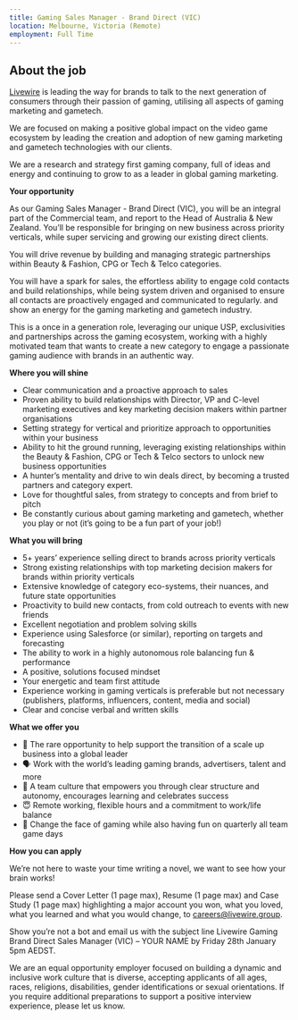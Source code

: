 ```yaml
---
title: Gaming Sales Manager - Brand Direct (VIC)
location: Melbourne, Victoria (Remote)
employment: Full Time
---
```

<!--StartFragment-->

## About the job

[Livewire](https://livewire.group/) is leading the way for brands to talk to the next generation of consumers through their passion of gaming, utilising all aspects of gaming marketing and gametech.

We are focused on making a positive global impact on the video game ecosystem by leading the creation and adoption of new gaming marketing and gametech technologies with our clients.

We are a research and strategy first gaming company, full of ideas and energy and continuing to grow to as a leader in global gaming marketing.

**Your opportunity**

As our Gaming Sales Manager - Brand Direct (VIC), you will be an integral part of the Commercial team, and report to the Head of Australia & New Zealand. You’ll be responsible for bringing on new business across priority verticals, while super servicing and growing our existing direct clients.

You will drive revenue by building and managing strategic partnerships within Beauty & Fashion, CPG or Tech & Telco categories.

You will have a spark for sales, the effortless ability to engage cold contacts and build relationships, while being system driven and organised to ensure all contacts are proactively engaged and communicated to regularly. and show an energy for the gaming marketing and gametech industry.

This is a once in a generation role, leveraging our unique USP, exclusivities and partnerships across the gaming ecosystem, working with a highly motivated team that wants to create a new category to engage a passionate gaming audience with brands in an authentic way.

**Where you will shine**

* Clear communication and a proactive approach to sales
* Proven ability to build relationships with Director, VP and C-level marketing executives and key marketing decision makers within partner organisations
* Setting strategy for vertical and prioritize approach to opportunities within your business
* Ability to hit the ground running, leveraging existing relationships within the Beauty & Fashion, CPG or Tech & Telco sectors to unlock new business opportunities
* A hunter’s mentality and drive to win deals direct, by becoming a trusted partners and category expert.
* Love for thoughtful sales, from strategy to concepts and from brief to pitch
* Be constantly curious about gaming marketing and gametech, whether you play or not (it’s going to be a fun part of your job!)

**What you will bring**

* 5+ years’ experience selling direct to brands across priority verticals
* Strong existing relationships with top marketing decision makers for brands within priority verticals
* Extensive knowledge of category eco-systems, their nuances, and future state opportunities
* Proactivity to build new contacts, from cold outreach to events with new friends
* Excellent negotiation and problem solving skills
* Experience using Salesforce (or similar), reporting on targets and forecasting
* The ability to work in a highly autonomous role balancing fun & performance
* A positive, solutions focused mindset
* Your energetic and team first attitude
* Experience working in gaming verticals is preferable but not necessary (publishers, platforms, influencers, content, media and social)
* Clear and concise verbal and written skills

**What we offer you**

* 🚀 The rare opportunity to help support the transition of a scale up business into a global leader
* 🗣 Work with the world’s leading gaming brands, advertisers, talent and more
* 💪 A team culture that empowers you through clear structure and autonomy, encourages learning and celebrates success
* 😇 Remote working, flexible hours and a commitment to work/life balance
* 👾 Change the face of gaming while also having fun on quarterly all team game days

**How you can apply**

We’re not here to waste your time writing a novel, we want to see how your brain works!

Please send a Cover Letter (1 page max), Resume (1 page max) and Case Study (1 page max) highlighting a major account you won, what you loved, what you learned and what you would change, to careers@livewire.group.

Show you’re not a bot and email us with the subject line Livewire Gaming Brand Direct Sales Manager (VIC) – YOUR NAME by Friday 28th January 5pm AEDST.

We are an equal opportunity employer focused on building a dynamic and inclusive work culture that is diverse, accepting applicants of all ages, races, religions, disabilities, gender identifications or sexual orientations. If you require additional preparations to support a positive interview experience, please let us know.

<!--EndFragment-->